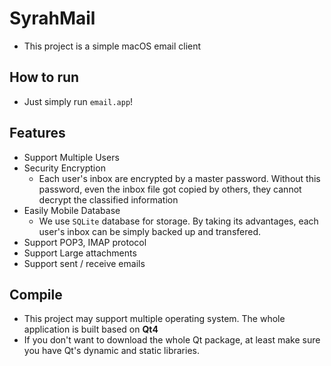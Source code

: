 # SyrahMail

* This project is a simple macOS email client

## How to run
* Just simply run `email.app`!

## Features
* Support Multiple Users
* Security Encryption
	* Each user's inbox are encrypted by a master password. Without this password, even the inbox file got copied by others, they cannot decrypt the classified information
* Easily Mobile Database
	* We use `SQLite` database for storage. By taking its advantages, each user's inbox can be simply backed up and transfered.
* Support POP3, IMAP protocol
* Support Large attachments
* Support sent / receive emails

## Compile
* This project may support multiple operating system. The whole application is built based on **Qt4**
* If you don't want to download the whole Qt package, at least make sure you have Qt's dynamic and static libraries.